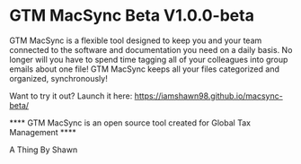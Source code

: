 <h1>GTM MacSync Beta V1.0.0-beta</h1>
GTM MacSync is a flexible tool designed to keep you and your team connected to the software and documentation you need on a daily basis. No longer will you have to spend time tagging all of your colleagues into group emails about one file! GTM MacSync keeps all your files categorized and organized, synchronously!

Want to try it out? Launch it here: https://iamshawn98.github.io/macsync-beta/

**** GTM MacSync is an open source tool created for Global Tax Management ****

A Thing By Shawn
